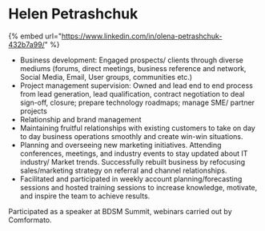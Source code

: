 # Helen Petrashchuk

{% embed url="https://www.linkedin.com/in/olena-petrashchuk-432b7a99/" %}

* Business development: Engaged prospects/ clients through diverse mediums \(forums, direct meetings, business reference and network, Social Media, Email, User groups, communities etc.\)
* Project management supervision: Owned and lead end to end process from lead generation, lead qualification, contract negotiation to deal sign-off, closure; prepare technology roadmaps; manage SME/ partner projects
* Relationship and brand management
* Maintaining fruitful relationships with existing customers to take on day to day business operations smoothly and create win-win situations.
* Planning and overseeing new marketing initiatives. Attending conferences, meetings, and industry events to stay updated about IT industry/ Market trends. Successfully rebuilt business by refocusing sales/marketing strategy on referral and channel relationships.
* Facilitated and participated in weekly account planning/forecasting sessions and hosted training sessions to increase knowledge, motivate, and inspire the team to achieve results.

Participated as a speaker at BDSM Summit, webinars carried out by Comformato.

